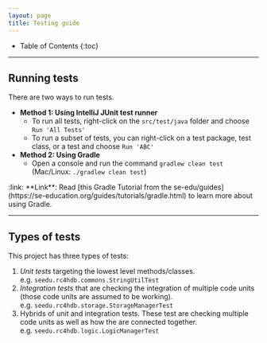 ```yaml
---
layout: page
title: Testing guide
---
```


* Table of Contents
{:toc}

--------------------------------------------------------------------------------------------------------------------

## Running tests

There are two ways to run tests.

* **Method 1: Using IntelliJ JUnit test runner**
  * To run all tests, right-click on the `src/test/java` folder and choose `Run 'All Tests'`
  * To run a subset of tests, you can right-click on a test package,
    test class, or a test and choose `Run 'ABC'`
* **Method 2: Using Gradle**
  * Open a console and run the command `gradlew clean test` (Mac/Linux: `./gradlew clean test`)

<div markdown="span" class="alert alert-secondary">:link: **Link**: Read [this Gradle Tutorial from the se-edu/guides](https://se-education.org/guides/tutorials/gradle.html) to learn more about using Gradle.
</div>

--------------------------------------------------------------------------------------------------------------------

## Types of tests

This project has three types of tests:

1. *Unit tests* targeting the lowest level methods/classes.<br>
   e.g. `seedu.rc4hdb.commons.StringUtilTest`
1. *Integration tests* that are checking the integration of multiple code units (those code units are assumed to be working).<br>
   e.g. `seedu.rc4hdb.storage.StorageManagerTest`
1. Hybrids of unit and integration tests. These test are checking multiple code units as well as how the are connected together.<br>
   e.g. `seedu.rc4hdb.logic.LogicManagerTest`
